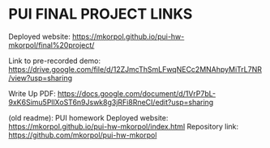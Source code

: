 # PUI FINAL PROJECT LINKS
Deployed website: https://mkorpol.github.io/pui-hw-mkorpol/final%20project/

Link to pre-recorded demo: https://drive.google.com/file/d/12ZJmcThSmLFwqNECc2MNAhpyMiTrL7NR/view?usp=sharing

Write Up PDF: https://docs.google.com/document/d/1VrP7bL-9xK6Simu5PllXoST6n9Jswk8g3jRFi8RneCI/edit?usp=sharing

(old readme):
PUI homework
Deployed website: https://mkorpol.github.io/pui-hw-mkorpol/index.html
Repository link: https://github.com/mkorpol/pui-hw-mkorpol
